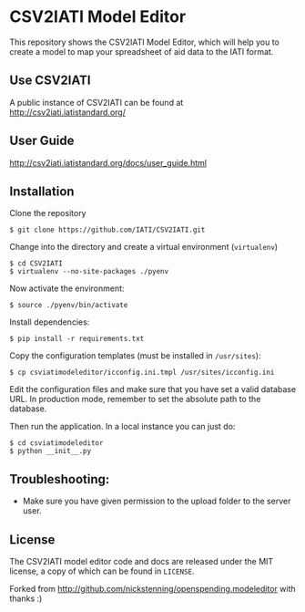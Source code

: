 # CSV2IATI Model Editor

This repository shows the CSV2IATI Model Editor, which will help you to create a model to map your spreadsheet of aid data to the IATI format.

## Use CSV2IATI

A public instance of CSV2IATI can be found at http://csv2iati.iatistandard.org/

## User Guide

http://csv2iati.iatistandard.org/docs/user_guide.html

## Installation

Clone the repository

    $ git clone https://github.com/IATI/CSV2IATI.git

Change into the directory and create a virtual environment (``virtualenv``)

    $ cd CSV2IATI
    $ virtualenv --no-site-packages ./pyenv

Now activate the environment:

    $ source ./pyenv/bin/activate

Install dependencies:

    $ pip install -r requirements.txt

Copy the configuration templates (must be installed in ``/usr/sites``):

    $ cp csviatimodeleditor/icconfig.ini.tmpl /usr/sites/icconfig.ini

Edit the configuration files and make sure that you have set a valid database URL. In production mode, remember to set the absolute path to the database.

Then run the application. In a local instance you can just do:

    $ cd csviatimodeleditor
    $ python __init__.py

## Troubleshooting:

* Make sure you have given permission to the upload folder to the server user.

## License

The CSV2IATI model editor code and docs are released under the MIT license, a copy
of which can be found in `LICENSE`.

Forked from http://github.com/nickstenning/openspending.modeleditor with thanks :)
